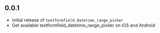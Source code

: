 ## 0.0.1

* Initial release of `textformfield_datetime_range_picker`
* Get available textformfield_datetime_range_picker on iOS and Android
